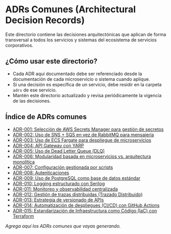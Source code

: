 # ADRs Comunes (Architectural Decision Records)

Este directorio contiene las decisiones arquitectónicas que aplican de forma transversal a todos los servicios y sistemas del ecosistema de servicios corporativos.

## ¿Cómo usar este directorio?
- Cada ADR aquí documentado debe ser referenciado desde la documentación de cada microservicio o sistema cuando aplique.
- Si una decisión es específica de un servicio, debe residir en la carpeta `adrs` de ese servicio.
- Mantén este directorio actualizado y revisa periódicamente la vigencia de las decisiones.

## Índice de ADRs comunes

- [ADR-001: Selección de AWS Secrets Manager para gestión de secretos](./adr-001-gestion-secrets-manager.md)
- [ADR-002: Uso de SNS + SQS en vez de RabbitMQ para mensajería](./adr-002-sqs-sns.md)
- [ADR-003: Uso de ECS Fargate para despliegue de microservicios](./adr-003-ecs-fargate.md)
- [ADR-004: API Gateway con YARP](./adr-004-api-gateway-yarp.md)
- [ADR-005: Uso de Dead Letter Queue (DLQ)](./adr-005-dlq.md)
- [ADR-006: Modularidad basada en microservicios vs. arquitectura monolítica](./adr-006-modularidad.md)
- [ADR-007: Configuración gestionada por scripts](./adr-007-configuracion-scripts.md)
- [ADR-008: Autenticaciones](./adr-008-autenticaciones.md)
- [ADR-009: Uso de PostgreSQL como base de datos estándar](./adr-009-postgresql-standard.md)
- [ADR-010: Logging estructurado con Serilog](./adr-010-logging-serilog.md)
- [ADR-011: Monitoreo y observabilidad centralizada](./adr-011-monitoreo-observabilidad.md)
- [ADR-012: Gestión de trazas distribuidas (Trazado Distribuido)](./adr-012-tracing-distribuido.md)
- [ADR-013: Estrategia de versionado de APIs](./adr-013-versionado-apis.md)
- [ADR-014: Automatización de despliegues (CI/CD) con GitHub Actions](./adr-014-ci-cd-github-actions.md)
- [ADR-015: Estandarización de Infraestructura como Código (IaC) con Terraform](./adr-015-iac-terraform.md)

_Agrega aquí los ADRs comunes que vayas generando._
